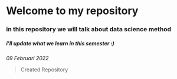 # Welcome to my repository
### in this repository we will talk about data science method
##### i'll update what we learn in this semester :) 

*09 Februari 2022*
> Created Repository


